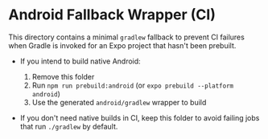 # Android Fallback Wrapper (CI)

This directory contains a minimal `gradlew` fallback to prevent CI failures when Gradle is invoked
for an Expo project that hasn't been prebuilt.

- If you intend to build native Android:
  1) Remove this folder
  2) Run `npm run prebuild:android` (or `expo prebuild --platform android`)
  3) Use the generated `android/gradlew` wrapper to build

- If you don't need native builds in CI, keep this folder to avoid failing jobs that run `./gradlew` by default.
